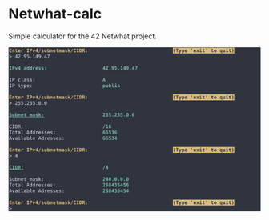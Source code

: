 # Netwhat-calc
Simple calculator for the 42 Netwhat project.

![Example](https://raw.githubusercontent.com/novan-ve/netwhat-calc/master/screenshots/example.png)
